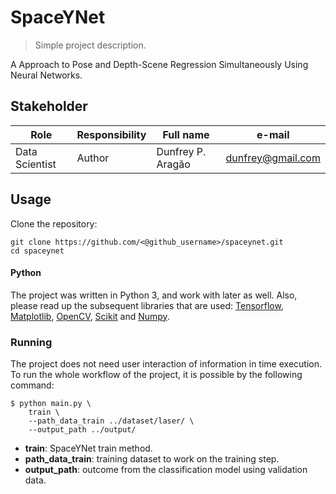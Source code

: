 # SpaceYNet
> Simple project description.

A Approach to Pose and Depth-Scene Regression Simultaneously Using Neural Networks.


## Stakeholder

| Role                 | Responsibility         | Full name                | e-mail       |
| -----                | ----------------       | -----------              | ---------    |
| Data Scientist       | Author                 | Dunfrey P. Aragão | dunfrey@gmail.com   |


## Usage
Clone the repository:
```
git clone https://github.com/<@github_username>/spaceynet.git
cd spaceynet
```


#### Python

The project was written in Python 3, and work with later as well.
Also, please read up the subsequent libraries that are used: [Tensorflow](https://www.tensorflow.org/), [Matplotlib](https://matplotlib.org/), [OpenCV](https://opencv.org/), [Scikit](https://scikit-learn.org/stable/) and [Numpy](https://numpy.org/).


### Running

The project does not need user interaction of information in time execution.
To run the whole workflow of the project, it is possible by the following command:

```
$ python main.py \
    train \
    --path_data_train ../dataset/laser/ \
    --output_path ../output/
```

* **train**: SpaceYNet train method.
* **path_data_train**: training dataset to work on the training step.
* **output_path**: outcome from the classification model using validation data.


